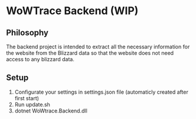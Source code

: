 # WoWTrace Backend (WIP)

## Philosophy 
The backend project is intended to extract all the necessary information for the website from the Blizzard data so that the website does not need access to any blizzard data.

## Setup
1. Configurate your settings in settings.json file (automaticly created after first start)
2. Run update.sh
3. dotnet WoWtrace.Backend.dll
